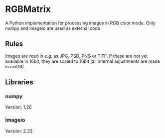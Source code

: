 # RGBMatrix
A Python implementation for processing images in RGB color mode. Only numpy and imageio are used as external code

## Rules
Images are read in e.g. as JPG, PSD, PNG or TIFF. If these are not yet available in 16bit, they are scaled to 16bit (all internal adjustments are made in uint16).

## Libraries
### numpy
Version: 1.26
### imageio
Version: 2.33
